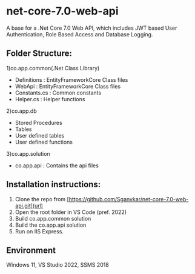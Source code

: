 # net-core-7.0-web-api
A base for a .Net Core 7.0 Web API, which includes JWT based User Authentication, Role Based Access and Database Logging.

## Folder Structure:

1)co.app.common(.Net Class Library)
  -  Definitions   : EntityFrameworkCore Class files
  -  WebApi        : EntityFrameworkCore Class files
  -  Constants.cs  : Common constants
  -  Helper.cs     : Helper functions
    
2)co.app.db
  -  Stored Procedures
  -  Tables
  -  User defined tables
  -  User defined functions
    
3)co.app.solution 
  -  co.app.api    : Contains the api files

## Installation instructions:

1. Clone the repo from [https://github.com/Sganvkar/net-core-7.0-web-api.git](url)
2. Open the root folder in VS Code (pref. 2022)
3. Build co.app.common solution
4. Build the co.app.api solution
5. Run on IIS Express.

## Environment

Windows 11, VS Studio 2022, SSMS 2018  
